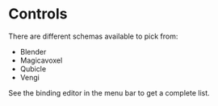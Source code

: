 # Controls

There are different schemas available to pick from:

- Blender
- Magicavoxel
- Qubicle
- Vengi

See the binding editor in the menu bar to get a complete list.
